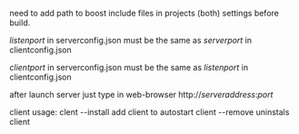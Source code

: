 need to add path to boost include files in projects (both) settings before build.

*listenport* in serverconfig.json must be the same as *serverport* in clientconfig.json

*clientport* in serverconfig.json must be the same as *listenport* in clientconfig.json

after launch server just type in web-browser http://*serveraddress*:*port*

client usage:
clent --install
add client to autostart
client --remove
uninstals client